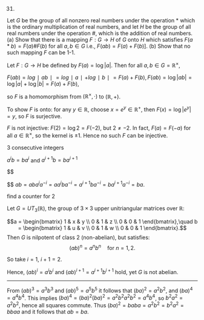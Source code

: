 31.
Let $G$ be the group of all nonzero real numbers under the operation $*$ which is the ordinary multiplication of real numbers, and let $H$ be the group of all real numbers under the operation $\#$, which is the addition of real numbers.
(a) Show that there is a mapping $F: G \to H$ of $G$ onto $H$ which satisfies $F(a * b) = F(a) \# F(b)$ for all $a, b \in G$ i.e., $F(ab) = F(a) + F(b)$].
(b) Show that no such mapping $F$ can be 1-1.



Let $F: G \to H$ be defined by $F(a) = \log |a|$. Then for all $a, b \in G = \mathbb{R}^\times$,

$F(ab)=log⁡∣ab∣=log⁡∣a∣+log⁡∣b∣=F(a)+F(b),F(ab) = \log |ab| = \log |a| + \log |b| = F(a) + F(b),$

so $F$ is a homomorphism from $(\mathbb{R}^\times, \cdot)$ to $(\mathbb{R}, +)$.

To show $F$ is onto: for any $y \in \mathbb{R}$, choose $x = e^y \in \mathbb{R}^+$, then $F(x) = \log |e^y| = y$, so $F$ is surjective.

$F$ is not injective: $F(2) = \log 2 = F(-2)$, but $2 \ne -2$. In fact, $F(a) = F(-a)$ for all $a \in \mathbb{R}^\times$, so the kernel is ${\pm 1}$. Hence no such $F$ can be injective.


3 consecutive integers

$a^i b = b a^i$ and $a^{i+1} b = b a^{i+1}$

$$

$$
$ab=aba^ia^{-i}=aa^iba^{-i}=a^{i+1}ba^{-i}=ba^{i+1}a^{-i}=ba.$

find a counter for 2

Let $G = UT_3(\mathbb{R})$, the group of $3 \times 3$ upper unitriangular matrices over $\mathbb{R}$:

$$a = \begin{bmatrix} 1 & x & y \\ 0 & 1 & z \\ 0 & 0 & 1 \end{bmatrix},\quad b = \begin{bmatrix} 1 & u & v \\ 0 & 1 & w \\ 0 & 0 & 1 \end{bmatrix}.$$Then $G$ is nilpotent of class 2 (non-abelian), but satisfies:$$(ab)^n = a^n b^n \quad \text{for } n = 1, 2.$$

So take $i = 1$, $i+1 = 2$.

Hence, $(ab)^i = a^i b^i$ and $(ab)^{i+1} = a^{i+1} b^{i+1}$ hold, yet $G$ is not abelian.

---
From $(ab)^3=a^3b^3$ and $(ab)^5=a^5b^5$ it follows that $(ba)^2=a^2b^2$, and $(ba)^4=a^4b^4$. This implies $(ba)^4=(ba)^2(ba)^2=a^2b^2a^2b^2=a^4b^4$, so $b^2a^2=a^2b^2$, hence all squares commute. Thus $(ba)^2=baba=a^2b^2=b^2a^2=bbaa$ and it follows that $ab=ba$.
